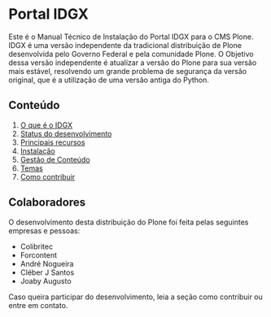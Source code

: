 # Portal IDGX

Este é o Manual Técnico de Instalação do Portal IDGX para o CMS Plone. IDGX é uma versão independente da tradicional distribuição de Plone desenvolvida pelo Governo Federal e pela comunidade Plone. 
O Objetivo dessa versão independente é atualizar a versão do Plone para sua versão mais estável, resolvendo um grande problema de segurança da versão original, que é a utilização de uma versão antiga do Python.


## Conteúdo

1. [O que é o IDGX](idgx.rst)
2. [Status do desenvolvimento](status.rst)
3. [Principais recursos](recursos.rst)
4. [Instalação](instalacao.md)
5. [Gestão de Conteúdo](conteudo.rst)
6. [Temas](temas.rst)
7. [Como contribuir](contribuir.rst)


## Colaboradores

O desenvolvimento desta distribuição do Plone foi feita pelas seguintes empresas e pessoas:

* Colibritec
* Forcontent
* André Nogueira
* Cléber J Santos
* Joaby Augusto

Caso queira participar do desenvolvimento, leia a seção como contribuir ou entre em contato.
